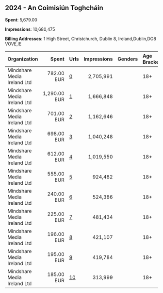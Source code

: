 ## 2024 - An Coimisiún Toghcháin 
**Spent**: 5,679.00

**Impressions**: 10,680,475

**Billing Addresses**: 1 High Street, Christchurch, Dublin 8, Ireland,Dublin,DO8 VOVE,IE

|Organization|Spent|Urls|Impressions|Genders|Age Brackets|Country Codes|
|:---|---:|:---|---:|:---|:---|:---|
|Mindshare Media Ireland Ltd|782.00 EUR|[0](https://www.snap.com/political-ads/asset/dec134a8c8457c7a5746a11e8fba57e660f04d9a702d895e71a5df3cbb485887?mediaType=mp4)|2,705,991||18+|ireland|
|Mindshare Media Ireland Ltd|1,290.00 EUR|[1](https://www.snap.com/political-ads/asset/3c24787e1c81c91844d2db1c9a91b206ec3ff5c7706e8f9893e6fa504c0d3a36?mediaType=mp4)|1,666,848||18+|ireland|
|Mindshare Media Ireland Ltd|701.00 EUR|[2](https://www.snap.com/political-ads/asset/289e6ea0f735bec490f3c6650e0fef8f0e0f0f18af07465980beab60b4a46863?mediaType=mp4)|1,162,646||18+|ireland|
|Mindshare Media Ireland Ltd|698.00 EUR|[3](https://www.snap.com/political-ads/asset/b8ce5a0b6e52839977753c398c0d43588d4bb435f020d928258c31e7f180f097?mediaType=mp4)|1,040,248||18+|ireland|
|Mindshare Media Ireland Ltd|612.00 EUR|[4](https://www.snap.com/political-ads/asset/fdec42c808b72be99928f92806f893319b422158be80f7ad2ed0036a5ba5bf30?mediaType=mp4)|1,019,550||18+|ireland|
|Mindshare Media Ireland Ltd|555.00 EUR|[5](https://www.snap.com/political-ads/asset/78002af9a08eedb7027d6433eb2ec753ff8a1e1f4783196208c055e9bd2e8ae2?mediaType=mp4)|924,482||18+|ireland|
|Mindshare Media Ireland Ltd|240.00 EUR|[6](https://www.snap.com/political-ads/asset/9d7f59f45afed0a6e9cbd0b4a42065f5db558489c6019f0cf5aa6310ca6b6c56?mediaType=mp4)|524,386||18+|ireland|
|Mindshare Media Ireland Ltd|225.00 EUR|[7](https://www.snap.com/political-ads/asset/2db885b4f7d08e3444c98a2ba273c7edec2356f1bdf7f7c018bb02190d54bd8f?mediaType=mp4)|481,434||18+|ireland|
|Mindshare Media Ireland Ltd|196.00 EUR|[8](https://www.snap.com/political-ads/asset/187217f12ef8aabfc8aa08a755ca132f3e3606c4fa95b8cfb7c013eb3a1e3884?mediaType=mp4)|421,107||18+|ireland|
|Mindshare Media Ireland Ltd|195.00 EUR|[9](https://www.snap.com/political-ads/asset/4c0e4b29daf38ee1f8457aacad570a1fcb3e5718e7da1771094e642b753e8ed4?mediaType=mp4)|419,784||18+|ireland|
|Mindshare Media Ireland Ltd|185.00 EUR|[10](https://www.snap.com/political-ads/asset/b97f56fb0b855e211d8fcfcb3bbbeaa27140900f5f8f53930b17535117a8a8dd?mediaType=mp4)|313,999||18+|ireland|
